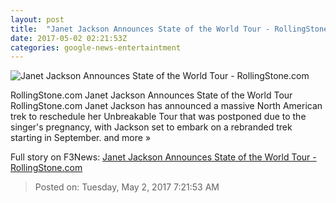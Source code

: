```yaml
---
layout: post
title:  "Janet Jackson Announces State of the World Tour - RollingStone.com"
date: 2017-05-02 02:21:53Z
categories: google-news-entertaintment
---
```


![Janet Jackson Announces State of the World Tour - RollingStone.com](http://img.wennermedia.com/social/gettyimages-517623220-6bb1fd51-96cb-42a7-bf01-2dad3d4965a1.jpg)

RollingStone.com Janet Jackson Announces State of the World Tour RollingStone.com Janet Jackson has announced a massive North American trek to reschedule her Unbreakable Tour that was postponed due to the singer's pregnancy, with Jackson set to embark on a rebranded trek starting in September. and more »


Full story on F3News: [Janet Jackson Announces State of the World Tour - RollingStone.com](http://www.f3nws.com/n/JVnuXF)

> Posted on: Tuesday, May 2, 2017 7:21:53 AM
